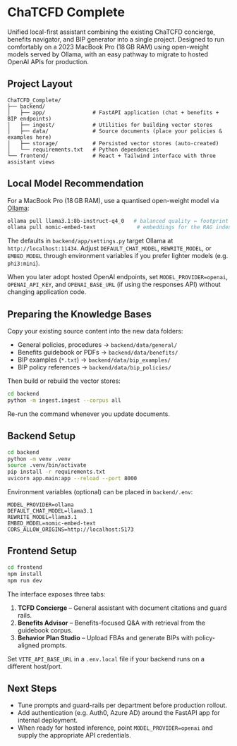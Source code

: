 # ChaTCFD Complete

Unified local-first assistant combining the existing ChaTCFD concierge, benefits navigator, and BIP generator into a single project. Designed to run comfortably on a 2023 MacBook Pro (18 GB RAM) using open-weight models served by Ollama, with an easy pathway to migrate to hosted OpenAI APIs for production.

## Project Layout

```
ChaTCFD_Complete/
├── backend/
│   ├── app/               # FastAPI application (chat + benefits + BIP endpoints)
│   ├── ingest/            # Utilities for building vector stores
│   ├── data/              # Source documents (place your policies & examples here)
│   ├── storage/           # Persisted vector stores (auto-created)
│   └── requirements.txt   # Python dependencies
└── frontend/              # React + Tailwind interface with three assistant views
```

## Local Model Recommendation

For a MacBook Pro (18 GB RAM), use a quantised open-weight model via [Ollama](https://ollama.ai):

```bash
ollama pull llama3.1:8b-instruct-q4_0   # balanced quality ↔ footprint (~5.5 GB)
ollama pull nomic-embed-text             # embeddings for the RAG indexes
```

The defaults in `backend/app/settings.py` target Ollama at `http://localhost:11434`. Adjust `DEFAULT_CHAT_MODEL`, `REWRITE_MODEL`, or `EMBED_MODEL` through environment variables if you prefer lighter models (e.g. `phi3:mini`).

When you later adopt hosted OpenAI endpoints, set `MODEL_PROVIDER=openai`, `OPENAI_API_KEY`, and `OPENAI_BASE_URL` (if using the responses API) without changing application code.

## Preparing the Knowledge Bases

Copy your existing source content into the new data folders:

- General policies, procedures → `backend/data/general/`
- Benefits guidebook or PDFs → `backend/data/benefits/`
- BIP examples (`*.txt`) → `backend/data/bip_examples/`
- BIP policy references → `backend/data/bip_policies/`

Then build or rebuild the vector stores:

```bash
cd backend
python -m ingest.ingest --corpus all
```

Re-run the command whenever you update documents.

## Backend Setup

```bash
cd backend
python -m venv .venv
source .venv/bin/activate
pip install -r requirements.txt
uvicorn app.main:app --reload --port 8000
```

Environment variables (optional) can be placed in `backend/.env`:

```
MODEL_PROVIDER=ollama
DEFAULT_CHAT_MODEL=llama3.1
REWRITE_MODEL=llama3.1
EMBED_MODEL=nomic-embed-text
CORS_ALLOW_ORIGINS=http://localhost:5173
```

## Frontend Setup

```bash
cd frontend
npm install
npm run dev
```

The interface exposes three tabs:

1. **TCFD Concierge** – General assistant with document citations and guard rails.
2. **Benefits Advisor** – Benefits-focused Q&A with retrieval from the guidebook corpus.
3. **Behavior Plan Studio** – Upload FBAs and generate BIPs with policy-aligned prompts.

Set `VITE_API_BASE_URL` in a `.env.local` file if your backend runs on a different host/port.

## Next Steps

- Tune prompts and guard-rails per department before production rollout.
- Add authentication (e.g. Auth0, Azure AD) around the FastAPI app for internal deployment.
- When ready for hosted inference, point `MODEL_PROVIDER=openai` and supply the appropriate API credentials.
